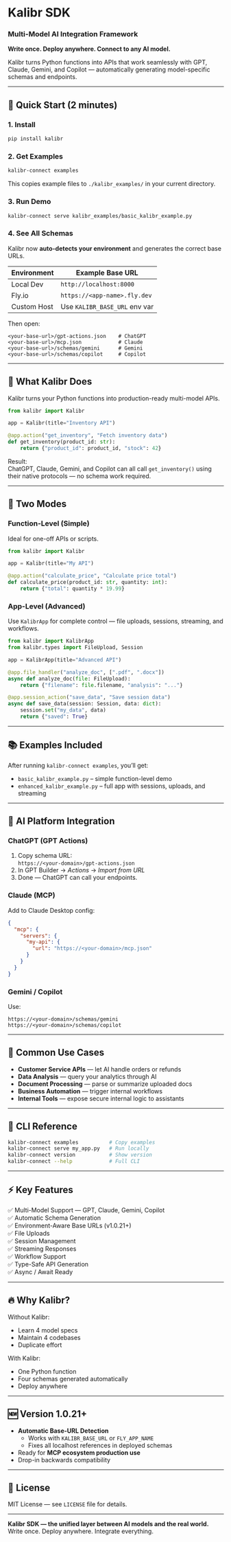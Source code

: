 # Kalibr SDK  
### Multi-Model AI Integration Framework

**Write once. Deploy anywhere. Connect to any AI model.**

Kalibr turns Python functions into APIs that work seamlessly with GPT, Claude, Gemini, and Copilot — automatically generating model-specific schemas and endpoints.

---

## 🚀 Quick Start (2 minutes)

### 1. Install
```bash
pip install kalibr
```

### 2. Get Examples
```bash
kalibr-connect examples
```
This copies example files to `./kalibr_examples/` in your current directory.

### 3. Run Demo
```bash
kalibr-connect serve kalibr_examples/basic_kalibr_example.py
```

### 4. See All Schemas
Kalibr now **auto-detects your environment** and generates the correct base URLs.

| Environment | Example Base URL |
|--------------|------------------|
| Local Dev | `http://localhost:8000` |
| Fly.io | `https://<app-name>.fly.dev` |
| Custom Host | Use `KALIBR_BASE_URL` env var |

Then open:
```
<your-base-url>/gpt-actions.json    # ChatGPT
<your-base-url>/mcp.json            # Claude
<your-base-url>/schemas/gemini      # Gemini
<your-base-url>/schemas/copilot     # Copilot
```

---

## 🧠 What Kalibr Does

Kalibr turns your Python functions into production-ready multi-model APIs.

```python
from kalibr import Kalibr

app = Kalibr(title="Inventory API")

@app.action("get_inventory", "Fetch inventory data")
def get_inventory(product_id: str):
    return {"product_id": product_id, "stock": 42}
```

Result:  
ChatGPT, Claude, Gemini, and Copilot can all call `get_inventory()` using their native protocols — no schema work required.

---

## 💪 Two Modes

### **Function-Level (Simple)**
Ideal for one-off APIs or scripts.

```python
from kalibr import Kalibr

app = Kalibr(title="My API")

@app.action("calculate_price", "Calculate price total")
def calculate_price(product_id: str, quantity: int):
    return {"total": quantity * 19.99}
```

### **App-Level (Advanced)**
Use `KalibrApp` for complete control — file uploads, sessions, streaming, and workflows.

```python
from kalibr import KalibrApp
from kalibr.types import FileUpload, Session

app = KalibrApp(title="Advanced API")

@app.file_handler("analyze_doc", [".pdf", ".docx"])
async def analyze_doc(file: FileUpload):
    return {"filename": file.filename, "analysis": "..."}

@app.session_action("save_data", "Save session data")
async def save_data(session: Session, data: dict):
    session.set("my_data", data)
    return {"saved": True}
```

---

## 📚 Examples Included

After running `kalibr-connect examples`, you’ll get:

- `basic_kalibr_example.py` – simple function-level demo  
- `enhanced_kalibr_example.py` – full app with sessions, uploads, and streaming  

---

## 🤖 AI Platform Integration

### ChatGPT (GPT Actions)
1. Copy schema URL:  
   `https://<your-domain>/gpt-actions.json`
2. In GPT Builder → *Actions* → *Import from URL*
3. Done — ChatGPT can call your endpoints.

### Claude (MCP)
Add to Claude Desktop config:
```json
{
  "mcp": {
    "servers": {
      "my-api": {
        "url": "https://<your-domain>/mcp.json"
      }
    }
  }
}
```

### Gemini / Copilot
Use:
```
https://<your-domain>/schemas/gemini
https://<your-domain>/schemas/copilot
```

---

## 🎯 Common Use Cases

- **Customer Service APIs** — let AI handle orders or refunds  
- **Data Analysis** — query your analytics through AI  
- **Document Processing** — parse or summarize uploaded docs  
- **Business Automation** — trigger internal workflows  
- **Internal Tools** — expose secure internal logic to assistants  

---

## 🔧 CLI Reference

```bash
kalibr-connect examples          # Copy examples
kalibr-connect serve my_app.py   # Run locally
kalibr-connect version           # Show version
kalibr-connect --help            # Full CLI
```

---

## ⚡ Key Features

✅ Multi-Model Support — GPT, Claude, Gemini, Copilot  
✅ Automatic Schema Generation  
✅ Environment-Aware Base URLs (v1.0.21+)  
✅ File Uploads  
✅ Session Management  
✅ Streaming Responses  
✅ Workflow Support  
✅ Type-Safe API Generation  
✅ Async / Await Ready  

---

## 🔥 Why Kalibr?

Without Kalibr:
- Learn 4 model specs  
- Maintain 4 codebases  
- Duplicate effort  

With Kalibr:
- One Python function  
- Four schemas generated automatically  
- Deploy anywhere  

---

## 🆕 Version 1.0.21+

- **Automatic Base-URL Detection**  
  - Works with `KALIBR_BASE_URL` or `FLY_APP_NAME`  
  - Fixes all localhost references in deployed schemas  
- Ready for **MCP ecosystem production use**  
- Drop-in backwards compatibility  

---

## 🧩 License

MIT License — see `LICENSE` file for details.  

---

**Kalibr SDK — the unified layer between AI models and the real world.**  
Write once. Deploy anywhere. Integrate everything.
